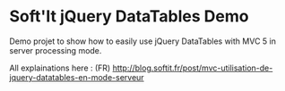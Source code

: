 Soft'It jQuery DataTables Demo
============================

Demo projet to show how to easily use jQuery DataTables with MVC 5 in server processing mode.

All explainations here : (FR) http://blog.softit.fr/post/mvc-utilisation-de-jquery-datatables-en-mode-serveur
